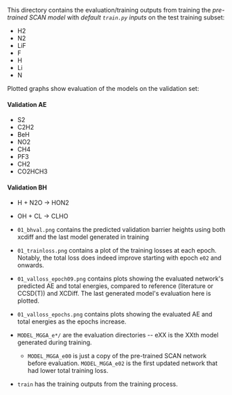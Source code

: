 This directory contains the evaluation/training outputs from training the *pre-trained SCAN model* with *default `train.py` inputs* on the test training subset:
- H2
- N2
- LiF
- F
- H
- Li
- N

Plotted graphs show evaluation of the models on the validation set:
#### Validation AE
- S2
- C2H2
- BeH
- NO2
- CH4
- PF3
- CH2
- CO2HCH3
#### Validation BH
- H + N2O -> HON2
- OH + CL -> CLHO

- `01_bhval.png` contains the predicted validation barrier heights using both xcdiff and the last model generated in training
- `01_trainloss.png` contains a plot of the training losses at each epoch. Notably, the total loss does indeed improve starting with epoch `e02` and onwards.
- `01_valloss_epoch09.png` contains plots showing the evaluated network's predicted AE and total energies, compared to reference (literature or CCSD(T)) and XCDiff. The last generated model's evaluation here is plotted.
- `01_valloss_epochs.png` contains plots showing the evaluated AE and total energies as the epochs increase. 
- `MODEL_MGGA_e*/` are the evaluation directories -- eXX is the XXth model generated during training.
    - `MODEL_MGGA_e00` is just a copy of the pre-trained SCAN network before evaluation. `MODEL_MGGA_e02` is the first updated network that had lower total training loss.
- `train` has the training outputs from the training process.